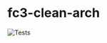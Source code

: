 # fc3-clean-arch

![Tests](https://img.shields.io/github/workflow/status/allanCordeiro/fc3-clean-arch/tests?label=Tests)
